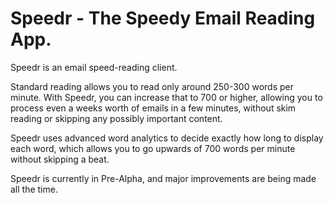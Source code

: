 # Speedr - The Speedy Email Reading App.

Speedr is an email speed-reading client.

Standard reading allows you to read only around 250-300 words per minute. With Speedr, you can increase that to 700 or
higher, allowing you to process even a weeks worth of emails in a few minutes, without skim reading or skipping any
possibly important content.

Speedr uses advanced word analytics to decide exactly how long to display each word, which allows you to go upwards of 700
words per minute without skipping a beat.

Speedr is currently in Pre-Alpha, and major improvements are being made all the time.
